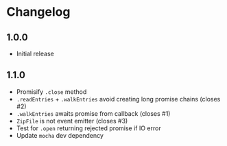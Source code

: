 # Changelog

## 1.0.0

* Initial release

## 1.1.0

* Promisify `.close` method
* `.readEntries` + `.walkEntries` avoid creating long promise chains (closes #2)
* `.walkEntries` awaits promise from callback (closes #1)
* `ZipFile` is not event emitter (closes #3)
* Test for `.open` returning rejected promise if IO error
* Update `mocha` dev dependency
